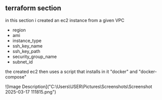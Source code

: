 
## terraform section

in this section i created an ec2 instance from a given VPC

- region
- ami
- instance_type 
- ssh_key_name
- ssh_key_path
- security_group_name
- subnet_id

the created ec2 then uses a script that installs in it "docker" and "docker-compose"

![Image Description]("C:\Users\USER\Pictures\Screenshots\Screenshot 2025-03-17 111815.png")